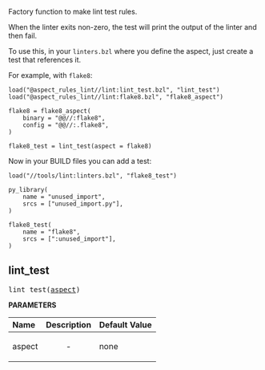 <!-- Generated with Stardoc: http://skydoc.bazel.build -->

Factory function to make lint test rules.

When the linter exits non-zero, the test will print the output of the linter and then fail.

To use this, in your `linters.bzl` where you define the aspect, just create a test that references it.

For example, with `flake8`:

```starlark
load("@aspect_rules_lint//lint:lint_test.bzl", "lint_test")
load("@aspect_rules_lint//lint:flake8.bzl", "flake8_aspect")

flake8 = flake8_aspect(
    binary = "@@//:flake8",
    config = "@@//:.flake8",
)

flake8_test = lint_test(aspect = flake8)
```

Now in your BUILD files you can add a test:

```starlark
load("//tools/lint:linters.bzl", "flake8_test")

py_library(
    name = "unused_import",
    srcs = ["unused_import.py"],
)

flake8_test(
    name = "flake8",
    srcs = [":unused_import"],
)
```


<a id="lint_test"></a>

## lint_test

<pre>
lint_test(<a href="#lint_test-aspect">aspect</a>)
</pre>



**PARAMETERS**


| Name  | Description | Default Value |
| :------------- | :------------- | :------------- |
| <a id="lint_test-aspect"></a>aspect |  <p align="center"> - </p>   |  none |


